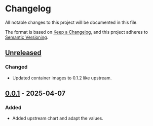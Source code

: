 # Changelog

All notable changes to this project will be documented in this file.

The format is based on [Keep a Changelog](https://keepachangelog.com/en/1.0.0/),
and this project adheres to [Semantic Versioning](https://semver.org/spec/v2.0.0.html).

## [Unreleased]

### Changed

- Updated container images to 0.1.2 like upstream.

## [0.0.1] - 2025-04-07

### Added

- Added upstream chart and adapt the values.

[Unreleased]: https://github.com/giantswarm/nos-app/compare/v0.0.1...HEAD
[0.0.1]: https://github.com/giantswarm/nos-app/releases/tag/v0.0.1
